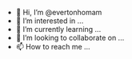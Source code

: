 - 👋 Hi, I’m @evertonhomam
- 👀 I’m interested in ...
- 🌱 I’m currently learning ...
- 💞️ I’m looking to collaborate on ...
- 📫 How to reach me ...

<!---
evertonhomam/evertonhomam is a ✨ special ✨ repository because its `README.md` (this file) appears on your GitHub profile.
You can click the Preview link to take a look at your changes.
--->
